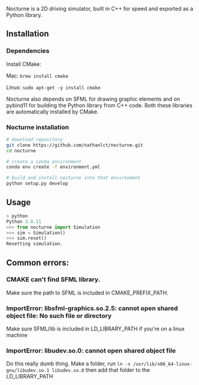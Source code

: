 Nocturne is a 2D driving simulator, built in C++ for speed and exported as a Python library.

## Installation

### Dependencies

Install CMake: 

Mac: `brew install cmake`

Linux: `sudo apt-get -y install cmake`

Nocturne also depends on SFML for drawing graphic elements and on pybind11 for building the Python library from C++ code. Both these libraries are automatically installed by CMake.

### Nocturne installation

```bash
# download repository
git clone https://github.com/nathanlct/nocturne.git
cd nocturne

# create a conda environment
conda env create -f environment.yml

# build and install nocturne into that environment
python setup.py develop
```

## Usage

```python
> python
Python 3.8.11
>>> from nocturne import Simulation
>>> sim = Simulation()
>>> sim.reset()
Resetting simulation.
```

## Common errors:

### CMAKE can't find SFML library.
Make sure the path to SFML is included in CMAKE_PREFIX_PATH.
### ImportError: libsfml-graphics.so.2.5: cannot open shared object file: No such file or directory
Make sure SFML/lib is included in LD_LIBRARY_PATH if you're on a linux machine 
### ImportError: libudev.so.0: cannot open shared object file
Do this really dumb thing. Make a folder, run ```ln -s /usr/lib/x86_64-linux-gnu/libudev.so.1 libudev.so.0``` then add that folder to the LD_LIBRARY_PATH
